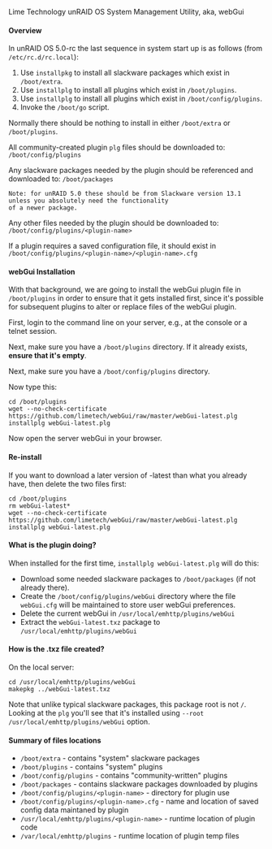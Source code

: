 Lime Technology unRAID OS System Management Utility, aka, webGui

#### Overview

In unRAID OS 5.0-rc the last sequence in system start up is as follows (from `/etc/rc.d/rc.local`):

1. Use `installpkg` to install all slackware packages which exist in `/boot/extra`.
2. Use `installplg` to install all plugins which exist in `/boot/plugins`.
3. Use `installplg` to install all plugins which exist in `/boot/config/plugins`.
4. Invoke the `/boot/go` script.

Normally there should be nothing to install in either `/boot/extra` or `/boot/plugins`.

All community-created plugin `plg` files should be downloaded to:
`/boot/config/plugins`

Any slackware packages needed by the plugin should be referenced and downloaded to:
`/boot/packages`

    Note: for unRAID 5.0 these should be from Slackware version 13.1 unless you absolutely need the functionality
    of a newer package.

Any other files needed by the plugin should be downloaded to:
`/boot/config/plugins/<plugin-name>`

If a plugin requires a saved configuration file, it should exist in
`/boot/config/plugins/<plugin-name>/<plugin-name>.cfg`

#### webGui Installation

With that background, we are going to install the webGui plugin file in `/boot/plugins` in order to ensure that
it gets installed first, since it's possible for subsequent plugins to alter or replace files of the webGui
plugin.

First, login to the command line on your server, e.g., at the console or a telnet session.

Next, make sure you have a `/boot/plugins` directory.  If it already exists, **ensure that it's empty**.

Next, make sure you have a `/boot/config/plugins` directory.

Now type this:

```
cd /boot/plugins
wget --no-check-certificate https://github.com/limetech/webGui/raw/master/webGui-latest.plg
installplg webGui-latest.plg
```

Now open the server webGui in your browser.

#### Re-install

If you want to download a later version of -latest than what you already have, then delete the two files first:

```
cd /boot/plugins
rm webGui-latest*
wget --no-check-certificate https://github.com/limetech/webGui/raw/master/webGui-latest.plg
installplg webGui-latest.plg
```

#### What is the plugin doing?

When installed for the first time, `installplg webGui-latest.plg` will do this:

* Download some needed slackware packages to `/boot/packages` (if not already there).
* Create the `/boot/config/plugins/webGui` directory where the file `webGui.cfg` will be maintained to
store user webGui preferences.
* Delete the current webGui in `/usr/local/emhttp/plugins/webGui`
* Extract the `webGui-latest.txz` package to `/usr/local/emhttp/plugins/webGui`

#### How is the .txz file created?

On the local server:
```
cd /usr/local/emhttp/plugins/webGui
makepkg ../webGui-latest.txz
```

Note that unlike typical slackware packages, this package root is not `/`.  Looking at the `plg` you'll see that
it's installed using `--root /usr/local/emhttp/plugins/webGui` option.

#### Summary of files locations

* `/boot/extra` - contains "system" slackware packages
* `/boot/plugins` - contains "system" plugins
* `/boot/config/plugins` - contains "community-written" plugins
* `/boot/packages` - contains slackware packages downloaded by plugins
* `/boot/config/plugins/<plugin-name>` - directory for plugin <plugin-name> use
* `/boot/config/plugins/<plugin-name>.cfg` - name and location of saved config data maintaned by plugin <plugin-name>
* `/usr/local/emhttp/plugins/<plugin-name>` - runtime location of plugin <plugin-name> code
* `/var/local/emhttp/plugins` - runtime location of plugin temp files
